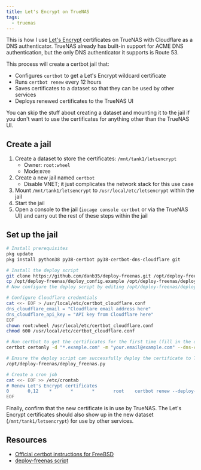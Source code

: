 ```yaml
---
title: Let's Encrypt on TrueNAS
tags:
  - truenas
---
```


This is how I use [Let's Encrypt](https://letsencrypt.org/) certificates on TrueNAS with Cloudflare as a DNS authenticator. TrueNAS already has built-in support for ACME DNS authentication, but the only DNS authenticator it supports is Route 53.

This process will create a certbot jail that:

- Configures `certbot` to get a Let's Encrypt wildcard certificate
- Runs `certbot renew` every 12 hours
- Saves certificates to a dataset so that they can be used by other services
- Deploys renewed certificates to the TrueNAS UI

You can skip the stuff about creating a dataset and mounting it to the jail if you don't want to use the certificates for anything other than the TrueNAS UI.

## Create a jail

1. Create a dataset to store the certificates: `/mnt/tank1/letsencrypt`
    - Owner: `root:wheel`
    - Mode:`0700`
2. Create a new jail named `certbot`
    - Disable VNET; it just complicates the network stack for this use case
3. Mount `/mnt/tank1/letsencrypt` to `/usr/local/etc/letsencrypt` within the jail
4. Start the jail
5. Open a console to the jail (`iocage console certbot` or via the TrueNAS UI) and carry out the rest of these steps within the jail

## Set up the jail

```bash
# Install prerequisites
pkg update
pkg install python38 py38-certbot py38-certbot-dns-cloudflare git

# Install the deploy script
git clone https://github.com/danb35/deploy-freenas.git /opt/deploy-freenas
cp /opt/deploy-freenas/deploy_config.example /opt/deploy-freenas/deploy_config
# Now configure the deploy script by editing /opt/deploy-freenas/deploy_config

# Configure Cloudflare credentials
cat <<- EOF > /usr/local/etc/certbot_cloudflare.conf
dns_cloudflare_email = "Cloudflare email address here"
dns_cloudflare_api_key = "API key from Cloudflare here"
EOF
chown root:wheel /usr/local/etc/certbot_cloudflare.conf
chmod 600 /usr/local/etc/certbot_cloudflare.conf

# Run certbot to get the certificates for the first time (fill in the domain and email address)
certbot certonly -d "*.example.com" -m "your.email@example.com" --dns-cloudflare --dns-cloudflare-credentials /usr/local/etc/certbot_cloudflare.conf --preferred-challenges dns-01

# Ensure the deploy script can successfully deploy the certificate to TrueNAS
/opt/deploy-freenas/deploy_freenas.py

# Create a cron job
cat <<- EOF >> /etc/crontab
# Renew Let's Encrypt certificates
0       0,12    *       *       *       root    certbot renew --deploy-hook /opt/deploy-freenas/deploy_freenas.py
EOF
```

Finally, confirm that the new certificate is in use by TrueNAS. The Let's Encrypt certificates should also show up in the new dataset (`/mnt/tank1/letsencrypt`) for use by other services.

## Resources

* [Official certbot instructions for FreeBSD](https://certbot.eff.org/instructions?ws=webproduct&os=freebsd)
* [deploy-freenas script](https://github.com/danb35/deploy-freenas)
